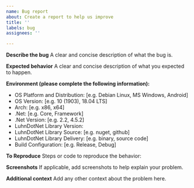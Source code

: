 ```yaml
---
name: Bug report
about: Create a report to help us improve
title: ''
labels: bug
assignees: ''

---
```


**Describe the bug**
A clear and concise description of what the bug is.

**Expected behavior**
A clear and concise description of what you expected to happen.

**Environment (please complete the following information):**
 - OS Platform and Distribution: [e.g. Debian Linux, MS Windows, Android]
 - OS Version: [e.g. 10 (1903), 18.04 LTS]
 - Arch: [e.g. x86, x64]
 - .Net: [e.g. Core, Framework]
 - .Net Version: [e.g. 2.2, 4.5.2]
 - LuhnDotNet Library Version:
 - LuhnDotNet Library Source: [e.g. nuget, github]
 - LuhnDotNet Library Delivery: [e.g. binary, source code]
 - Build Configuration: [e.g. Release, Debug]

**To Reproduce**
Steps or code to reproduce the behavior:

**Screenshots**
If applicable, add screenshots to help explain your problem.

**Additional context**
Add any other context about the problem here.
